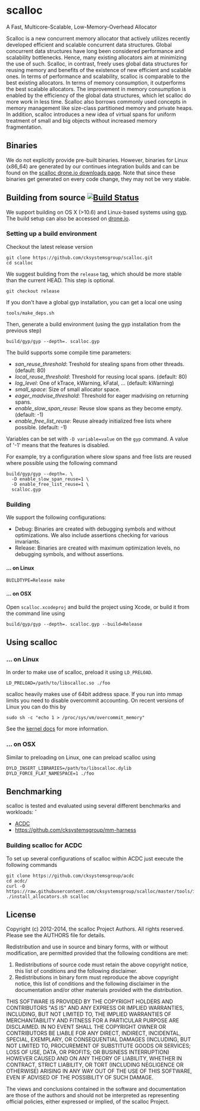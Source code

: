# scalloc

A Fast, Multicore-Scalable, Low-Memory-Overhead Allocator

Scalloc is a new concurrent memory allocator that actively utilizes recently
developed efficient and scalable concurrent data structures. Global concurrent
data structures have long been considered performance and scalability
bottlenecks. Hence, many existing allocators aim at minimizing the use of such.
Scalloc, in contrast, freely uses global data structures for reusing memory and
benefits of the existence of new efficient and scalable ones. In terms of
performance and scalability, scalloc is comparable to the best existing
allocators. In terms of memory consumption, it outperforms the best scalable
allocators. The improvement in memory consumption is enabled by the efficiency
of the global data structures, which let scalloc do more work in less time.
Scalloc also borrows commonly used concepts in memory management like size-class
partitioned memory and private heaps. In addition, scalloc introduces a new idea
of virtual spans for uniform treatment of small and big objects without
increased memory fragmentation.

## Binaries

We do not explicitly provide pre-built binaries. However, binaries for Linux
(x86\_64) are generated by our continues integration builds and can be found on
the [scalloc drone.io downloads
page](https://drone.io/github.com/cksystemsgroup/scalloc/files). Note that since
these binaries get generated on every code change, they may not be very stable.

## Building from source [![Build Status](https://drone.io/github.com/cksystemsgroup/scalloc/status.png)](https://drone.io/github.com/cksystemsgroup/scalloc/latest)

We support building on OS X (>10.6) and Linux-based systems using
[gyp](https://code.google.com/p/gyp/). The build setup can also be accessed on
[drone.io](https://drone.io/github.com/cksystemsgroup/scalloc/admin).

### Setting up a build environment

Checkout the latest release version

    git clone https://github.com/cksystemsgroup/scalloc.git
    cd scalloc

We suggest building from the `release` tag, which should be more stable than the
current HEAD. This step is optional.

    git checkout release

If you don't have a global gyp installation, you can get a local one using

    tools/make_deps.sh

Then, generate a build environment (using the gyp installation from the previous
step)

    build/gyp/gyp --depth=. scalloc.gyp

The build supports some compile time parameters:

* *san_reuse_threshold*: Treshold for stealing spans from other threads. (default: 80)
* *local_reuse_threshold*: Threshold for reusing local spans. (default: 80)
* *log_level*: One of kTrace, kWarning, kFatal, ... (default: kWarning)
* *small_space*: Size of small allocator space.
* *eager_madvise_threshold*: Threshold for eager madvising on returning spans.
* *enable_slow_span_reuse*: Reuse slow spans as they become empty. (default: -1)
* *enable_free_list_reuse*: Reuse already initialized free lists where possible.
  (default: -1)

Variables can be set with `-D variable=value` on the `gyp` command. A value of
'-1' means that the features is disabled.

For example, try a configuration where slow spans and free lists are reused
where possible using the following command

    build/gyp/gyp --depth=. \
      -D enable_slow_span_reuse=1 \
      -D enable_free_list_reuse=1 \
      scalloc.gyp

### Building

We support the following configurations:
* Debug: Binaries are created with debugging symbols and without optimizations. We also
  include assertions checking for various invariants.
* Release: Binaries are created with maximum optimization levels, no debugging symbols,
  and without assertions.

#### ... on Linux

    BUILDTYPE=Release make

#### ... on OSX

Open `scalloc.xcodeproj` and build the project using Xcode, or build it from the command
line using

    build/gyp/gyp --depth=. scalloc.gyp --build=Release

## Using scalloc

### ... on Linux

In order to make use of scalloc, preload it using `LD_PRELOAD`.

    LD_PRELOAD=/path/to/libscalloc.so ./foo

scalloc heavily makes use of 64bit address space. If you run into mmap limits
you  need to disable overcommit accounting. On recent versions of Linux
you can do this by

    sudo sh -c "echo 1 > /proc/sys/vm/overcommit_memory"

See the [kernel docs](https://www.kernel.org/doc/Documentation/vm/overcommit-accounting)
for more information.

### ... on OSX

Similar to preloading on Linux, one can preload scalloc using

    DYLD_INSERT_LIBRARIES=/path/to/libscalloc.dylib DYLD_FORCE_FLAT_NAMESPACE=1 ./foo

## Benchmarking

scalloc is tested and evaluated using several different benchmarks and
workloads:
ˇ
* [ACDC](acdc.cs.uni-salzburg.at)
* https://github.com/cksystemsgroup/mm-harness

### Building scalloc for ACDC

To set up several configurations of scalloc within ACDC just execute the
following commands

    git clone https://github.com/cksystemsgroup/acdc
    cd acdc/
    curl -O https://raw.githubusercontent.com/cksystemsgroup/scalloc/master/tools/install_scalloc.sh
    ./install_allocators.sh scalloc

## License

Copyright (c) 2012-2014, the scalloc Project Authors.
All rights reserved. Please see the AUTHORS file for details.

Redistribution and use in source and binary forms, with or without
modification, are permitted provided that the following conditions are met:

1. Redistributions of source code must retain the above copyright notice, this
   list of conditions and the following disclaimer.
2. Redistributions in binary form must reproduce the above copyright notice,
   this list of conditions and the following disclaimer in the documentation
   and/or other materials provided with the distribution.

THIS SOFTWARE IS PROVIDED BY THE COPYRIGHT HOLDERS AND CONTRIBUTORS "AS IS" AND
ANY EXPRESS OR IMPLIED WARRANTIES, INCLUDING, BUT NOT LIMITED TO, THE IMPLIED
WARRANTIES OF MERCHANTABILITY AND FITNESS FOR A PARTICULAR PURPOSE ARE
DISCLAIMED. IN NO EVENT SHALL THE COPYRIGHT OWNER OR CONTRIBUTORS BE LIABLE FOR
ANY DIRECT, INDIRECT, INCIDENTAL, SPECIAL, EXEMPLARY, OR CONSEQUENTIAL DAMAGES
(INCLUDING, BUT NOT LIMITED TO, PROCUREMENT OF SUBSTITUTE GOODS OR SERVICES;
LOSS OF USE, DATA, OR PROFITS; OR BUSINESS INTERRUPTION) HOWEVER CAUSED AND
ON ANY THEORY OF LIABILITY, WHETHER IN CONTRACT, STRICT LIABILITY, OR TORT
(INCLUDING NEGLIGENCE OR OTHERWISE) ARISING IN ANY WAY OUT OF THE USE OF THIS
SOFTWARE, EVEN IF ADVISED OF THE POSSIBILITY OF SUCH DAMAGE.

The views and conclusions contained in the software and documentation are those
of the authors and should not be interpreted as representing official policies,
either expressed or implied, of the scalloc Project.

